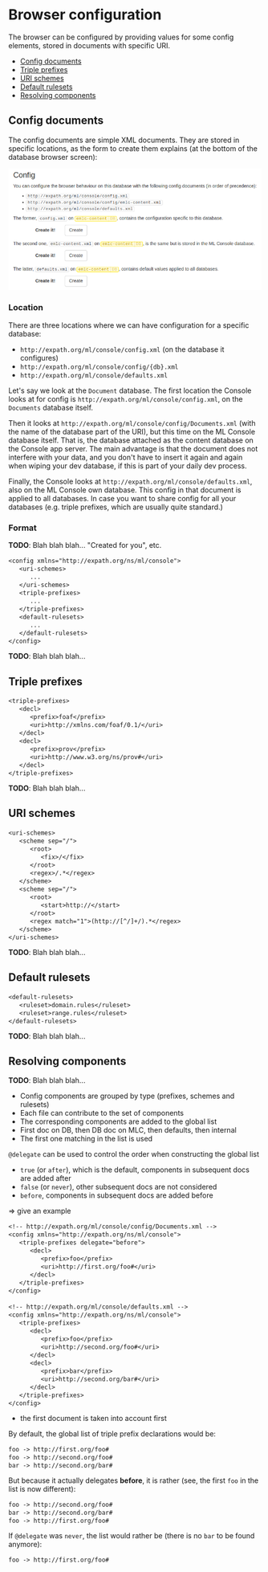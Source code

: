 # Browser configuration

The browser can be configured by providing values for some config elements,
stored in documents with specific URI.

- [Config documents](#config-documents)
- [Triple prefixes](#triple-prefixes)
- [URI schemes](#uri-schemes)
- [Default rulesets](#default-rulesets)
- [Resolving components](#resolving-components)

## Config documents

The config documents are simple XML documents.  They are stored in specific
locations, as the form to create them explains (at the bottom of the database
browser screen):

![The config doc creation form](../images/create-config-docs.png)

### Location

There are three locations where we can have configuration for a specific
database:

- `http://expath.org/ml/console/config.xml` (on the database it configures)
- `http://expath.org/ml/console/config/{db}.xml`
- `http://expath.org/ml/console/defaults.xml`

Let's say we look at the `Document` database.  The first location the
Console looks at for config is
`http://expath.org/ml/console/config.xml`, on the `Documents` database
itself.

Then it looks at `http://expath.org/ml/console/config/Documents.xml` (with the
name of the database part of the URI), but this time on the ML Console database
itself.  That is, the database attached as the content database on the Console
app server.  The main advantage is that the document does not interfere with
your data, and you don't have to insert it again and again when wiping your dev
database, if this is part of your daily dev process.

Finally, the Console looks at `http://expath.org/ml/console/defaults.xml`, also
on the ML Console own database.  This config in that document is applied to all
databases.  In case you want to share config for all your databases (e.g. triple
prefixes, which are usually quite standard.)

### Format

**TODO**: Blah blah blah...
"Created for you", etc.

    <config xmlns="http://expath.org/ns/ml/console">
       <uri-schemes>
          ...
       </uri-schemes>
       <triple-prefixes>
          ...
       </triple-prefixes>
       <default-rulesets>
          ...
       </default-rulesets>
    </config>

**TODO**: Blah blah blah...

## Triple prefixes

    <triple-prefixes>
       <decl>
          <prefix>foaf</prefix>
          <uri>http://xmlns.com/foaf/0.1/</uri>
       </decl>
       <decl>
          <prefix>prov</prefix>
          <uri>http://www.w3.org/ns/prov#</uri>
       </decl>
    </triple-prefixes>

**TODO**: Blah blah blah...

## URI schemes

    <uri-schemes>
       <scheme sep="/">
          <root>
             <fix>/</fix>
          </root>
          <regex>/.*</regex>
       </scheme>
       <scheme sep="/">
          <root>
             <start>http://</start>
          </root>
          <regex match="1">(http://[^/]+/).*</regex>
       </scheme>
    </uri-schemes>

**TODO**: Blah blah blah...

## Default rulesets

    <default-rulesets>
       <ruleset>domain.rules</ruleset>
       <ruleset>range.rules</ruleset>
    </default-rulesets>

**TODO**: Blah blah blah...

## Resolving components

**TODO**: Blah blah blah...

- Config components are grouped by type (prefixes, schemes and rulesets)
- Each file can contribute to the set of components
- The corresponding components are added to the global list
- First doc on DB, then DB doc on MLC, then defaults, then internal
- The first one matching in the list is used

`@delegate` can be used to control the order when constructing the global list
- `true` (or `after`), which is the default, components in subsequent docs are added after
- `false` (or `never`), other subsequent docs are not considered
- `before`, components in subsequent docs are added before

=> give an example

    <!-- http://expath.org/ml/console/config/Documents.xml -->
    <config xmlns="http://expath.org/ns/ml/console">
       <triple-prefixes delegate="before">
          <decl>
             <prefix>foo</prefix>
             <uri>http://first.org/foo#</uri>
          </decl>
       </triple-prefixes>
    </config>

    <!-- http://expath.org/ml/console/defaults.xml -->
    <config xmlns="http://expath.org/ns/ml/console">
       <triple-prefixes>
          <decl>
             <prefix>foo</prefix>
             <uri>http://second.org/foo#</uri>
          </decl>
          <decl>
             <prefix>bar</prefix>
             <uri>http://second.org/bar#</uri>
          </decl>
       </triple-prefixes>
    </config>

- the first document is taken into account first

By default, the global list of triple prefix declarations would be:

    foo -> http://first.org/foo#
    foo -> http://second.org/foo#
    bar -> http://second.org/bar#

But because it actually delegates **before**, it is rather (see, the first `foo`
in the list is now different):

    foo -> http://second.org/foo#
    bar -> http://second.org/bar#
    foo -> http://first.org/foo#

If `@delegate` was `never`, the list would rather be (there is no `bar` to be
found anymore):

    foo -> http://first.org/foo#
